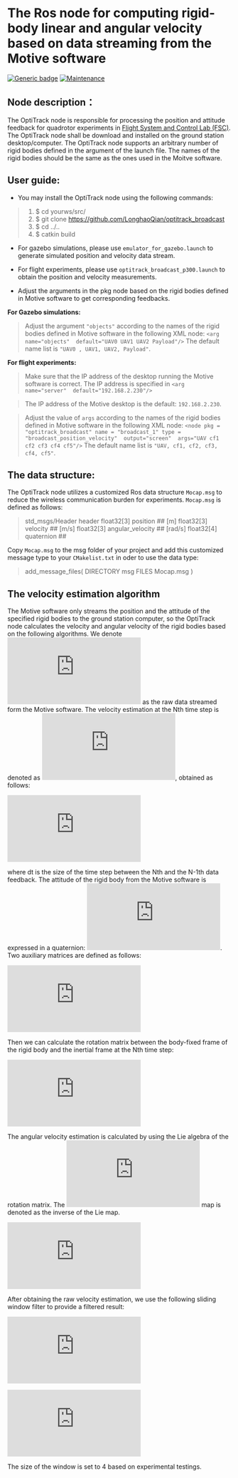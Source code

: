 # The Ros node for computing rigid-body linear and angular velocity based on data streaming from the Motive software

[![Generic badge](https://img.shields.io/badge/OptiTrack%20Data%20Processing-latest-brightgreen)](https://shields.io/) [![Maintenance](https://img.shields.io/badge/Maintained%3F-yes-green.svg)](https://GitHub.com/Naereen/StrapDown.js/graphs/commit-activity) 

## Node description：

The OptiTrack node is responsible for processing the position and attitude feedback for quadrotor experiments in [Flight System and Control Lab (FSC)](https://www.flight.utias.utoronto.ca/fsc/index.php/payload/). 
The OptiTrack node shall be download and installed on the ground station desktop/computer. The OptiTrack node supports an arbitrary number of rigid bodies defined in the argument of the launch file. The names of the rigid bodies should be the same as the ones used in the Moitve software.

## User guide:

- You may install the OptiTrack node using the following commands:

> 1. $ cd yourws/src/
> 2. $ git clone https://github.com/LonghaoQian/optitrack_broadcast
> 3. $ cd ../..
> 4. $ catkin build

- For gazebo simulations, please use `emulator_for_gazebo.launch` to generate simulated position and velocity data stream.

- For flight experiments, please use `optitrack_broadcast_p300.launch` to obtain the position and velocity measurements. 

- Adjust the arguments in the pkg node based on the rigid bodies defined in Motive software to get corresponding feedbacks.

**For Gazebo simulations:**

>Adjust the argument `"objects"` according to the names of the rigid bodies defined in Motive software in the following XML node:
`<arg  name="objects"  default="UAV0 UAV1 UAV2 Payload"/>`
The default name list is `"UAV0 , UAV1, UAV2, Payload"`.

**For flight experiments:**
>Make sure that the IP address of the desktop running the Motive software is correct. The IP address is specified in
`<arg  name="server"  default="192.168.2.230"/>`

>The IP address of the Motive desktop is the default: `192.168.2.230`.

>Adjust the value of  `args`  according to the names of the rigid bodies defined in Motive software in the following XML node:
`<node pkg = "optitrack_broadcast" name = "broadcast_1" type = "broadcast_position_velocity"  output="screen"  args="UAV cf1 cf2 cf3 cf4 cf5"/>`
The default name list is `"UAV, cf1, cf2, cf3, cf4, cf5"`.

## The data structure:

The OptiTrack node utilizes a customized Ros data structure `Mocap.msg` to reduce the wireless communication burden for experiments. `Mocap.msg` is defined as follows:

>std_msgs/Header header
float32[3] position ## [m]
float32[3] velocity ## [m/s]
float32[3] angular_velocity ## [rad/s]
float32[4] quaternion ##

Copy  `Mocap.msg` to the msg folder of your project and add this customized message type to your `CMakelist.txt` in oder to use the data type:

>add_message_files(
DIRECTORY msg
FILES
Mocap.msg
)

## The velocity estimation algorithm

The Motive software only streams the position and the attitude of the specified rigid bodies to the ground station computer, so the OptiTrack node calculates the velocity and angular velocity of the rigid bodies based on the following algorithms. We denote ![equation](https://latex.codecogs.com/gif.latex?%5Cboldsymbol%7Bx%7D_%7Braw%7D) as the raw data streamed form the Motive software. The velocity estimation at the Nth time step is denoted as ![equation](https://latex.codecogs.com/gif.latex?%5Cboldsymbol%7Bv%7D_%7BI%2Craw%7D%5BN%5D), obtained as follows:

![equation](https://latex.codecogs.com/gif.latex?%5Cboldsymbol%7Bv%7D_%7BI%2Craw%7D%5BN%5D%20%5Capprox%20%28%5Cboldsymbol%7Bx%7D_%7Braw%7D%5BN%5D%20-%20%5Cboldsymbol%7Bx%7D_%7Braw%7D%5BN-1%5D%29/dt)

where dt is the size of the time step between the Nth and the N-1th data feedback. The attitude of the rigid body from the Motive software is expressed in a quaternion: ![equation](https://latex.codecogs.com/gif.latex?%5Cboldsymbol%7Bq%7D%5BN%5D%20%3D%20%5Cbegin%7Bbmatrix%7D%20q_0%20%26%20q_1%20%26%20q_2%20%26%20q_3%20%5Cend%7Bbmatrix%7D%5ET). Two auxiliary matrices are defined as follows:

![equation](https://latex.codecogs.com/gif.latex?%5Cboldsymbol%7B%5Cmathcal%7BL%7D%7D%28%5Cboldsymbol%7Bq%7D%29%20%3D%20%5Cbegin%7Bbmatrix%7D%20-%20q_1%20%26%20q_0%20%26%20q_3%20%26%20-q_2%5C%5C%20-q_2%20%26%20-q_3%20%26%20q_0%20%26%20q_1%5C%5C%20-q_3%20%26%20q_2%20%26%20-q_1%20%26%20q_0%20%5Cend%7Bbmatrix%7D%3B%5Cboldsymbol%7B%5Cmathcal%7BR%7D%7D%28%5Cboldsymbol%7Bq%7D%29%20%3D%20%5Cbegin%7Bbmatrix%7D%20-q_1%20%26%20q_0%20%26%20-q_3%20%26%20q_2%5C%5C%20-q_2%20%26%20q_3%20%26%20q_0%20%26%20-q_1%5C%5C%20-q_3%20%26%20-q_2%20%26%20q_1%20%26%20q_0%20%5Cend%7Bbmatrix%7D)

Then we can calculate the rotation matrix between the body-fixed frame of the rigid body and the inertial frame at the Nth time step:

![equation](https://latex.codecogs.com/gif.latex?%5Cboldsymbol%7BR%7D_%7BIB%7D%5BN%5D%20%3D%20%5Cboldsymbol%7B%5Cmathcal%7BR%7D%7D%28%5Cboldsymbol%7Bq%7D%5BN%5D%29%20%5Cboldsymbol%7B%5Cmathcal%7BL%7D%7D%28%5Cboldsymbol%7Bq%7D%5BN%5D%29%20%5ET)

The angular velocity estimation is calculated by using the Lie algebra of the rotation matrix. The ![equation](https://latex.codecogs.com/gif.latex?%7B%7D%5E%7B%5Cvee%7D) map is denoted as the inverse of the Lie map. 

![equation](https://latex.codecogs.com/gif.latex?%5Cboldsymbol%7B%5Comega%7D_%7BB%2Craw%7D%5BN%5D%20%5Capprox%20-%20%28%5Cboldsymbol%7BR%7D_%7BBI%7D%5BN%5D%20%5Cboldsymbol%7BR%7D_%7BIB%7D%5BN-1%5D/dt%29%5E%7B%5Cvee%7D)

After obtaining the raw velocity estimation, we use the following sliding window filter to provide a filtered result:

![equation](https://latex.codecogs.com/gif.latex?%5Cboldsymbol%7Bv%7D_%7BI%7D%5BN%5D%20%3D%20%5Csum%5E%7Bm-1%7D_%7Bi%20%3D%200%7D%20%5Cmu_j%20%5Cboldsymbol%7Bv%7D_%7BI%2Craw%7D%5BN-i%5D%3B%20%5Csum%5E%7Bm-1%7D_%7Bi%20%3D%200%7D%20%5Cmu_j%20%3D%201)

![equation](https://latex.codecogs.com/gif.latex?%5Cboldsymbol%7B%5Comega%7D_%7BB%7D%5BN%5D%20%3D%20%5Csum%5E%7Bm-1%7D_%7Bi%20%3D%200%7D%20%5Cmu_j%20%5Cboldsymbol%7B%5Comega%7D_%7BB%2Craw%7D%5BN-i%5D%3B%20%5Csum%5E%7Bm-1%7D_%7Bi%20%3D%200%7D%20%5Cmu_j%20%3D%201)

The size of the window is set to 4 based on experimental testings.
